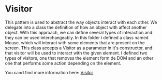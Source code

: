 # Visitor

This pattern is used to abstract the way objects interact with each other. We delegate into a class the definition of how an object with affect another object. With
this approach, we can define several types of interaction and they can be used interchangeably. In this folder i defined a class named Mouse, which will interact with
some elements that are present on the screen. This class accepts a Visitor as a parameter in it's constructor, and that visitor will be used to interact with the given element.
I defined two types of visitors, one that removes the element form de DOM and an other one that performs some action depending on the element.

You cand find more information here: [Visitor](https://en.wikipedia.org/wiki/Visitor_pattern)

